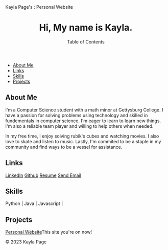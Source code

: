 <html lang="en">
<head>
    <meta charset="UTF-8">
    <meta name="viewport" content="width=device-width, initial-scale=1.0">
    Kayla Page's : Personal Website
</head>
<body>
    <header>
        <h1>Hi, My name is Kayla.</h1>
        <p>Table of Contents</p>
    </header>
    <nav>
        <ul>
            <li><a href="#about">About Me</a></li>
            <li><a href="#links">Links</a></li>
            <li><a href="skills">Skills</a></li>
            <li><a href="#projects">Projects</a></li>
        </ul>
    </nav>
    <section id="about">
        <h2>About Me</h2>
        <p>I'm a Computer Science student with a math minor at Gettysburg College. I have a passion for solving problems using technology and skilled in fundementals in computer science. I'm eager to learn to learn new things. I'm also a reliable team player and willing to help others when needed.
        <p> In my free time, I enjoy solving rubik's cubes and watching movies. I also love to skate and listen to music. Lastly, I'm commited to be a staple in my community and find ways to be a vessel for assistance.
    </section>
     <section id="links">
        <h2>Links</h2>
        <a href="www.linkedin.com/in/kayla-page-5094b0284">LinkedIn</a>
        <a href="https://github.com/kayla-page">Github</a>
        <a href="https://docs.google.com/document/d/e/2PACX-1vRDxoKIpgJ5fwq3UdxymKtXYz-SD1ewLDmXAWd0Aupn6rzA3yScOzm39jUlsL4Ch9cac-m9T4H-n8_U/pub">Resume</a>
        <a href="mailto:kaylapage5600@gmail.com">Send Email</a>
    </section>
     <section id="skills">
        <h2>Skills</h2>
        <p>Python | Java | Javascript |</p>
    </section>
    <section id="projects">
        <h2>Projects</h2>
        <a href="https://kayla-page.github.io/KaylaPage/">Personal Website</a>This site you're on now!
    <footer>
        <p>&copy; 2023 Kayla Page</p>
    </footer>

